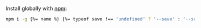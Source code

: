 Install globally with [npm](npmjs.org):

```bash
npm i -g {%= name %} {%= typeof save !== 'undefined' ? '--save' : '--save-dev' %}
```
